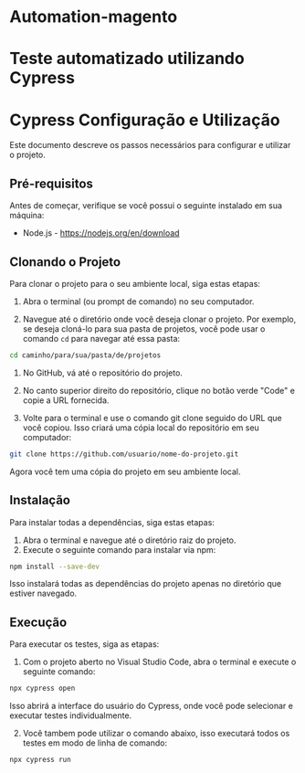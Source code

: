 # Automation-magento

# Teste automatizado utilizando Cypress

# Cypress Configuração e Utilização

Este documento descreve os passos necessários para configurar e utilizar o projeto. 

## Pré-requisitos

Antes de começar, verifique se você possui o seguinte instalado em sua máquina:

- Node.js - https://nodejs.org/en/download

## Clonando o Projeto

Para clonar o projeto para o seu ambiente local, siga estas etapas:

1. Abra o terminal (ou prompt de comando) no seu computador.

2. Navegue até o diretório onde você deseja clonar o projeto. Por exemplo, se deseja cloná-lo para sua pasta de projetos, você pode usar o comando `cd` para navegar até essa pasta:
   
```bash
cd caminho/para/sua/pasta/de/projetos
```

1. No GitHub, vá até o repositório do projeto.

2. No canto superior direito do repositório, clique no botão verde "Code" e copie a URL fornecida.

3. Volte para o terminal e use o comando git clone seguido do URL que você copiou. Isso criará uma cópia local do repositório em seu computador:

```bash
git clone https://github.com/usuario/nome-do-projeto.git
```
Agora você tem uma cópia do projeto em seu ambiente local.

## Instalação

Para instalar todas a dependências, siga estas etapas:

1. Abra o terminal e navegue até o diretório raiz do projeto.
2. Execute o seguinte comando para instalar via npm:

```bash
npm install --save-dev
```
Isso instalará todas as dependências do projeto apenas no diretório que estiver navegado.

## Execução 

Para executar os testes, siga as etapas:

1. Com o projeto aberto no Visual Studio Code, abra o terminal e execute o seguinte comando:


```bash
npx cypress open
```
Isso abrirá a interface do usuário do Cypress, onde você pode selecionar e executar testes individualmente.

2. Você tambem pode utilizar o comando abaixo, isso executará todos os testes em modo de linha de comando:
```bash
npx cypress run
```
